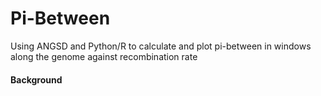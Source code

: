 # Pi-Between
Using ANGSD and Python/R to calculate and plot pi-between in windows along the genome against recombination rate

#### Background

